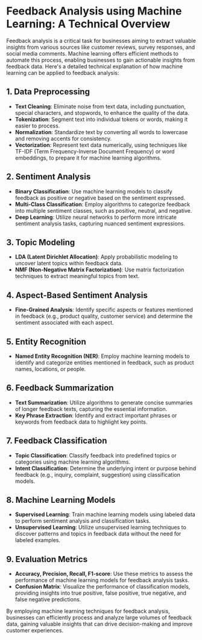# Feedback Analysis using Machine Learning: A Technical Overview

Feedback analysis is a critical task for businesses aiming to extract valuable insights from various sources like customer reviews, survey responses, and social media comments. Machine learning offers efficient methods to automate this process, enabling businesses to gain actionable insights from feedback data. Here's a detailed technical explanation of how machine learning can be applied to feedback analysis:

## 1. Data Preprocessing
- **Text Cleaning**: Eliminate noise from text data, including punctuation, special characters, and stopwords, to enhance the quality of the data.
- **Tokenization**: Segment text into individual tokens or words, making it easier to process.
- **Normalization**: Standardize text by converting all words to lowercase and removing accents for consistency.
- **Vectorization**: Represent text data numerically, using techniques like TF-IDF (Term Frequency-Inverse Document Frequency) or word embeddings, to prepare it for machine learning algorithms.

## 2. Sentiment Analysis
- **Binary Classification**: Use machine learning models to classify feedback as positive or negative based on the sentiment expressed.
- **Multi-Class Classification**: Employ algorithms to categorize feedback into multiple sentiment classes, such as positive, neutral, and negative.
- **Deep Learning**: Utilize neural networks to perform more intricate sentiment analysis tasks, capturing nuanced sentiment expressions.

## 3. Topic Modeling
- **LDA (Latent Dirichlet Allocation)**: Apply probabilistic modeling to uncover latent topics within feedback data.
- **NMF (Non-Negative Matrix Factorization)**: Use matrix factorization techniques to extract meaningful topics from text.

## 4. Aspect-Based Sentiment Analysis
- **Fine-Grained Analysis**: Identify specific aspects or features mentioned in feedback (e.g., product quality, customer service) and determine the sentiment associated with each aspect.

## 5. Entity Recognition
- **Named Entity Recognition (NER)**: Employ machine learning models to identify and categorize entities mentioned in feedback, such as product names, locations, or people.

## 6. Feedback Summarization
- **Text Summarization**: Utilize algorithms to generate concise summaries of longer feedback texts, capturing the essential information.
- **Key Phrase Extraction**: Identify and extract important phrases or keywords from feedback data to highlight key points.

## 7. Feedback Classification
- **Topic Classification**: Classify feedback into predefined topics or categories using machine learning algorithms.
- **Intent Classification**: Determine the underlying intent or purpose behind feedback (e.g., inquiry, complaint, suggestion) using classification models.

## 8. Machine Learning Models
- **Supervised Learning**: Train machine learning models using labeled data to perform sentiment analysis and classification tasks.
- **Unsupervised Learning**: Utilize unsupervised learning techniques to discover patterns and topics in feedback data without the need for labeled examples.

## 9. Evaluation Metrics
- **Accuracy, Precision, Recall, F1-score**: Use these metrics to assess the performance of machine learning models for feedback analysis tasks.
- **Confusion Matrix**: Visualize the performance of classification models, providing insights into true positive, false positive, true negative, and false negative predictions.

By employing machine learning techniques for feedback analysis, businesses can efficiently process and analyze large volumes of feedback data, gaining valuable insights that can drive decision-making and improve customer experiences.

